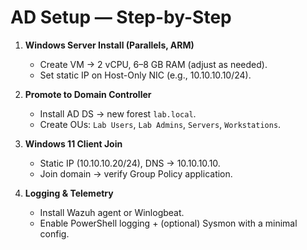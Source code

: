 # AD Setup — Step-by-Step

1. **Windows Server Install (Parallels, ARM)**  
   - Create VM → 2 vCPU, 6–8 GB RAM (adjust as needed).  
   - Set static IP on Host-Only NIC (e.g., 10.10.10.10/24).

2. **Promote to Domain Controller**  
   - Install AD DS → new forest `lab.local`.  
   - Create OUs: `Lab Users`, `Lab Admins`, `Servers`, `Workstations`.

3. **Windows 11 Client Join**  
   - Static IP (10.10.10.20/24), DNS → 10.10.10.10.  
   - Join domain → verify Group Policy application.

4. **Logging & Telemetry**  
   - Install Wazuh agent or Winlogbeat.  
   - Enable PowerShell logging + (optional) Sysmon with a minimal config.
